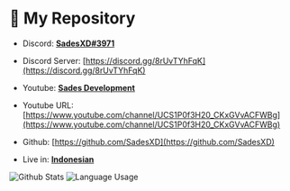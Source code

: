 # 📂 My Repository

- Discord: <b><u>SadesXD#3971</u></b>

- Discord Server: [https://discord.gg/8rUvTYhFqK](https://discord.gg/8rUvTYhFqK)

- Youtube: <b><u>Sades Development</u></b>

- Youtube URL: [https://www.youtube.com/channel/UCS1P0f3H20_CKxGVvACFWBg](https://www.youtube.com/channel/UCS1P0f3H20_CKxGVvACFWBg)
- Github: [https://github.com/SadesXD](https://github.com/SadesXD)

- Live in: <b><u>Indonesian</u></b>

![Github Stats](https://github-readme-stats.vercel.app/api?username=sadesxd&show_icons=true&theme=midnight-purple)
![Language Usage](https://github-readme-stats.vercel.app/api/top-langs/?username=sadesxd&layout=compact&theme=midnight-purple)
